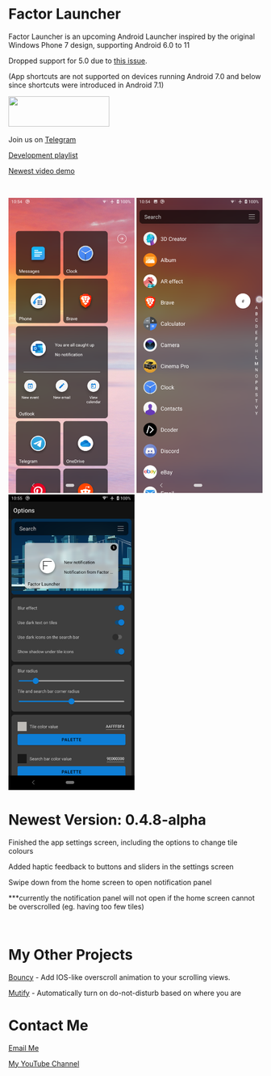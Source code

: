 # Factor Launcher

Factor Launcher is an upcoming Android Launcher inspired by the original Windows Phone 7 design, supporting Android 6.0 to 11 

Dropped support for 5.0 due to [this issue](https://github.com/Valkriaine/Factor_Launcher_Reboot/issues/44).

(App shortcuts are not supported on devices running Android 7.0 and below since shortcuts were introduced in Android 7.1)


<a href="https://play.google.com/store/apps/details?id=com.factor.launcher" >
<img src="https://raw.githubusercontent.com/Ramotion/react-native-circle-menu/master/google_play@2x.png" width="200" height="60"></a>

Join us on [Telegram](https://t.me/joinchat/GHNyjTyxQ3BwLxom)

[Development playlist](https://youtube.com/playlist?list=PLr2SUHRsQtUdnRM6PRxuPIfK48T5HyNsX)

[Newest video demo](https://youtu.be/q3KTT-URb1M)

<p>&nbsp;</p>

<img src="./Images/FactorHomeScreen.png" width="250"/>  <img src="./Images/FactorAppDrawer.png" width="250"/>  <img src="./Images/FactorSettingsScreen.png" width="250"/>


# Newest Version: 0.4.8-alpha

Finished the app settings screen, including the options to change tile colours

Added haptic feedback to buttons and sliders in the settings screen

Swipe down from the home screen to open notification panel

***currently the notification panel will not open if the home screen cannot be overscrolled (eg. having too few tiles)

<p>&nbsp;</p>



# My Other Projects

[Bouncy](https://github.com/Valkriaine/bouncy/blob/master/README.md) - Add IOS-like overscroll animation to your scrolling views.

[Mutify](https://github.com/Valkriaine/Mutify) - Automatically turn on do-not-disturb based on where you are

# Contact Me

[Email Me](mailto:valkriaine@hotmail.com)

[My YouTube Channel](https://www.youtube.com/channel/UC8deY7v1W_NH3I5_f9ZVscw)

